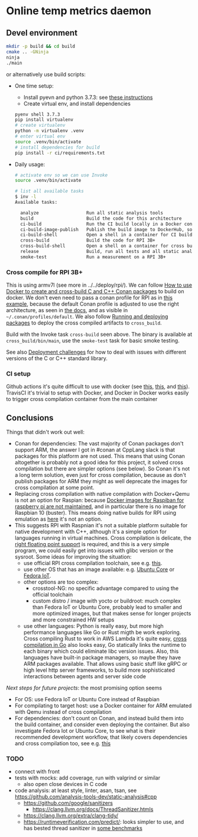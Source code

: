 # Online temp metrics daemon

## Devel environment

```bash
mkdir -p build && cd build
cmake .. -GNinja
ninja
./main
```

or alternatively use build scripts:

- One time setup:

  - Install pyevn and python 3.7.3: see [these instructions](../temp-metrics-d-py/README.md)
  - Create virtual env, and install dependencies

  ```bash
  pyenv shell 3.7.3
  pip install virtualenv
  # create virtualenv
  python -m virtualenv .venv
  # enter virtual env
  source .venv/bin/activate
  # install dependencies for build
  pip install -r ci/requirements.txt
  ```

- Daily usage:

  ```bash
  # activate env so we can use Invoke
  source .venv/bin/activate

  # list all available tasks
  $ inv -l
  Available tasks:

    analyze                  Run all static analysis tools
    build                    Build the code for this architecture
    ci-build                 Run the CI build locally in a Docker container
    ci-build-image-publish   Publish the build image to DockerHub, so it is available
    ci-build-shell           Open a shell in a container for CI builds
    cross-build              Build the code for RPI 3B+
    cross-build-shell        Open a shell on a container for cross build
    release                  Build, run all tests and all static analysis tools
    smoke-test               Run a measurement on a RPI 3B+
  ```

### Cross compile for RPI 3B+ 

This is using armv7l (see more in ../../deploy/rpi/). We can follow [How to use Docker to create and cross-build C and C++ Conan packages](https://docs.conan.io/en/latest/howtos/run_conan_in_docker.html#docker-conan) to build on docker. We don't even need to pass a conan profile for RPI as in [this example](https://github.com/conan-io/training/tree/master/cross_build), because the default Conan profile is adjusted to use the right architecture, as seen in [the docs](https://docs.conan.io/en/latest/howtos/run_conan_in_docker.html#using-the-images-to-cross-build-packages), and as visible in `~/.conan/profiles/default`. We also follow [Running and deploying packages](https://docs.conan.io/en/latest/devtools/running_packages.html) to deploy the cross compiled artifacts to `cross_build`.

Build with the Invoke task `cross-build` seen above. The binary is available at `cross_build/bin/main`, use the `smoke-test` task for basic smoke testing.

See also [Deployment challenges](https://docs.conan.io/en/latest/devtools/running_packages.html#deployment-challenges) for how to deal with issues with different versions of the C or C++ standard library.

### CI setup

Github actions it's quite difficult to use with docker (see [this](https://github.community/t/docker-action-cant-create-folder-in-runners-home-directory/17816/5), [this](https://stackoverflow.com/questions/57830375/github-actions-workflow-error-permission-denied), and [this](https://github.com/dockcross/dockcross/issues/231)). TravisCI it's trivial to setup with Docker, and Docker in Docker works easily to trigger cross compilation container from the main container

## Conclusions

Things that didn't work out well:

- Conan for dependencies: The vast majority of Conan packages don't support ARM, the answer I got in #conan at CppLang slack is that packages for this platform are not used. This means that using Conan altogether is probably not a good idea for this project, it solved cross compilation but there are simpler options (see below). So Conan it's not a long term solution, even just for cross compilation, because as don't publish packages for ARM they might as well deprecate the images for cross compilation at some point.
- Replacing cross compilation with native compilation with Docker+Qemu is not an option for Raspian: because [Docker images for Raspiban for raspberry pi are not maintained](https://www.raspberrypi.org/forums/viewtopic.php?t=280255), and in particular there is no image for Raspbian 10 (buster). This means doing native builds for RPI using emulation as [here](https://community.arm.com/developer/tools-software/tools/b/tools-software-ides-blog/posts/getting-started-with-docker-for-arm-on-linux) it's not an option. 
- This suggests RPI with Raspnian it's not a suitable platform suitable for native development with C++, although it's a simple option for languages running in virtual machines. Cross compilation is delicate, the [right floating point support](https://github.com/juanrh/TemperatureMetrics/commit/8dfb87596c74ba8511f873d5ccb08d810ec7c397) is required, and this is a very simple program, we could easily get into issues with glibc version or the sysroot. Some ideas for improving the situation:
  - use official RPI cross compilation toolchain, see e.g. [this](https://medium.com/@au42/the-useful-raspberrypi-cross-compile-guide-ea56054de187).
  - use other OS that has an image available: e.g. [Ubuntu Core](https://ubuntu.com/core/docs) or [Fedora IoT](https://getfedora.org/iot/).
  - other options are too complex:
    - crosstool-NG: no specific advantage compared to using the official toolchain
    - custom distro / image with yocto or buildroot: much complex than Fedora IoT or Ubuntu Core, probably lead to smaller and more optimized images, but that makes sense for longer projects and more constrained HW setups
  - use other languages: Python is really easy, but more high performance languages like Go or Rust migth be work exploring. Cross compiling Rust to work in AWS Lambda it's quite easy, [cross compilation in Go](https://golangcookbook.com/chapters/running/cross-compiling/) also looks easy, Go statically links the runtime to each binary which could eliminate libc version issues. Also, this languages have built-in package managers, so maybe they have ARM packages available. That allows using basic stuff like gRPC or high level http server frameworks, to build more sophisticated interactions between agents and server side code


_Next steps for future projects_: the most promising option seems

- For OS: use Fedora IoT or Ubuntu Core instead of Raspbian
- For compilating to target host: use a Docker container for ARM emulated with Qemu instead of cross compilation
- For dependencies: don't count on Conan, and instead build them into the build container, and consider even deploying the container. But also investigate Fedora Iot or Ubuntu Core, to see what is their recommended development workflow, that likely covers dependencies and cross compilation too, see e.g. [this](https://docs.fedoraproject.org/en-US/iot/build-docker/) 

### TODO

- connect with front
- tests with mocks: add coverage, run with valgrind or similar
  - also open close devices in C code
- code analysis: at least style, linter, asan, tsan, see https://github.com/analysis-tools-dev/static-analysis#cpp
  - https://github.com/google/sanitizers
    - https://clang.llvm.org/docs/ThreadSanitizer.htmls
  - https://clang.llvm.org/extra/clang-tidy/
  - https://runtimeverification.com/predict/: looks simpler to use, and has bested thread sanitizer in [some benchmarks](https://runtimeverification.com/presentations/RV_Company_Overview.pdf)

